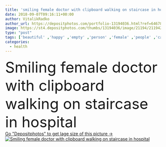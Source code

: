 ```yaml
---
title: 'smiling female doctor with clipboard walking on staircase in hospital '
date: 2018-09-07T09:16:11+00:00
author: VitalikRadko
author_url: https://depositphotos.com/portfolio-13194036.html?ref=64678756
image: https://st4.depositphotos.com/thumbs/13194036/image/21194/211942904/api_thumb_450.jpg?forcejpeg=true
type: "post"
tags: ['beautiful' ,'happy' ,'empty' ,'person' ,'female' ,'people' ,'caucasian' ,'smile' ,'health' ,'medicine' ,'healthcare' ,'medical' ,'blank' ,'clinical' ,'doctor' ,'hospital' ,'woman' ,'work' ,'job' ,'indoors' ,'profession' ,'attractive' ,'staircase' ,'diagnosis' ,'folder' ,'clinic' ,'Medicare' ,'clipboard' ,'professional occupation' ,'copy space' ,'general practitioner' ,'white coat' ]
categories: 
  - health
---
```

<div aling="center">
            <font size="60"> Smiling female doctor with clipboard walking on staircase in hospital</font>   
</div>
<div>
    <a href='https://st4.depositphotos.com/thumbs/13194036/image/21194/211942904/api_thumb_450.jpg?forcejpeg=true?ref=64678756' target=_blank > Go "Depositphotos" to get lage size of this picture ->
        <img href='https://st4.depositphotos.com/thumbs/13194036/image/21194/211942904/api_thumb_450.jpg?forcejpeg=true?ref=64678756' src='https://st4.depositphotos.com/13194036/21194/i/950/depositphotos_211942904-stock-photo-smiling-female-doctor-clipboard-walking.jpg?forcejpeg=true' alt='Smiling female doctor with clipboard walking on staircase in hospital' >
    </a>
</div>
